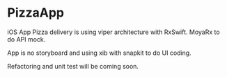 # PizzaApp

iOS App Pizza delivery is using viper architecture with RxSwift. MoyaRx to do API mock. 

App is no storyboard and using xib with snapkit to do UI coding.

Refactoring and unit test will be coming soon.
